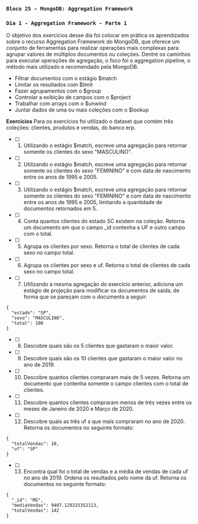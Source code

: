 ### `Bloco 25 - MongoDB: Aggregation Framework`
### `Dia 1 - Aggregation Framework - Parte 1`

O objetivo dos exercícios desse dia foi colocar em prática os aprendizados sobre o recurso Aggregation Framework do MongoDB, que oferece um conjunto de ferramentas para realizar operações mais complexas para agrupar valores de múltiplos documentos ou coleções. Dentre os caminhos para executar operações de agregação, o foco foi o aggregation pipeline, o método mais utilizado e recomendado pela MongoDB.
  - Filtrar documentos com o estágio $match
  - Limitar os resultados com $limit
  - Fazer agrupamentos com o $group
  - Controlar a exibição de campos com o $project
  - Trabalhar com arrays com o $unwind
  - Juntar dados de uma ou mais coleções com o $lookup

**Exercícios**
Para os exercícios foi utilizado o dataset que contém três coleções: clientes, produtos e vendas, do banco erp.

- [ ] 1. Utilizando o estágio $match, escreve uma agregação para retornar somente os clientes do sexo "MASCULINO".
- [ ] 2. Utilizando o estágio $match, escreve uma agregação para retornar somente os clientes do sexo "FEMININO" e com data de nascimento entre os anos de 1995 e 2005.
- [ ] 3. Utilizando o estágio $match, escreve uma agregação para retornar somente os clientes do sexo "FEMININO" e com data de nascimento entre os anos de 1995 e 2005, limitando a quantidade de documentos retornados em 5.
- [ ] 4. Conta quantos clientes do estado SC existem na coleção. Retorna um documento em que o campo _id contenha a UF e outro campo com o total.
- [ ] 5. Agrupa os clientes por sexo. Retorna o total de clientes de cada sexo no campo total.
- [ ] 6. Agrupa os clientes por sexo e uf. Retorna o total de clientes de cada sexo no campo total.
- [ ] 7. Utilizando a mesma agregação do exercício anterior, adiciona um estágio de projeção para modificar os documentos de saída, de forma que se pareçam com o documento a seguir:
```
{
  "estado": "SP",
  "sexo": "MASCULINO",
  "total": 100
}
```
- [ ] 8. Descobre quais são os 5 clientes que gastaram o maior valor.
- [ ] 9. Descobre quais são os 10 clientes que gastaram o maior valor no ano de 2019.
- [ ] 10. Descobre quantos clientes compraram mais de 5 vezes. Retorna um documento que contenha somente o campo clientes com o total de clientes.
- [ ] 11. Descobre quantos clientes compraram menos de três vezes entre os meses de Janeiro de 2020 e Março de 2020.
- [ ] 12. Descobre quais as três uf s que mais compraram no ano de 2020. Retorna os documentos no seguinte formato:
```
{
  "totalVendas": 10,
  "uf": "SP"
}
```
- [ ] 13. Encontra qual foi o total de vendas e a média de vendas de cada uf no ano de 2019. Ordena os resultados pelo nome da uf. Retorna os documentos no seguinte formato:
```
{
  "_id": "MG",
  "mediaVendas": 9407.129225352113,
  "totalVendas": 142
}
```
